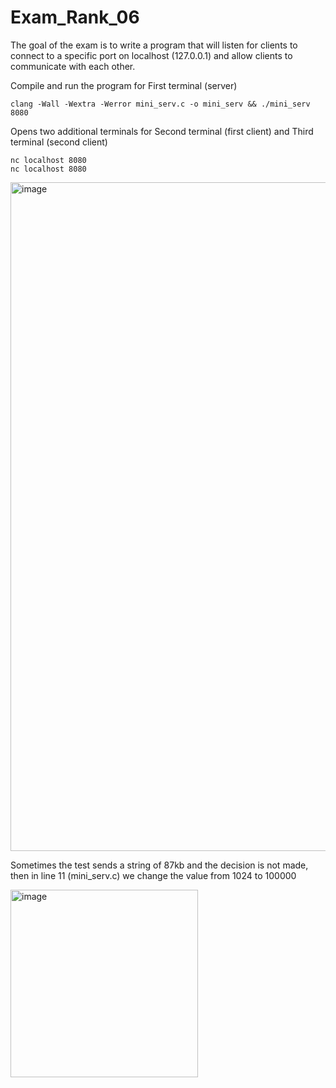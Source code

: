 # Exam_Rank_06

The goal of the exam is to write a program that will listen for clients to connect to a specific port on localhost (127.0.0.1) and allow clients to communicate with each other.

Compile and run the program for First terminal (server)
```
clang -Wall -Wextra -Werror mini_serv.c -o mini_serv && ./mini_serv 8080
```
Opens two additional terminals for Second terminal (first client) and Third terminal (second client)
```
nc localhost 8080
nc localhost 8080
```
<img width="1070" alt="image" src="https://user-images.githubusercontent.com/58044383/204136683-34119db9-c4ec-446e-b1b8-73ac2ea7c2d5.png">

Sometimes the test sends a string of 87kb and the decision is not made, then in line 11 (mini_serv.c) we change the value from 1024 to 100000

<img width="300" alt="image" src="https://user-images.githubusercontent.com/58044383/206531101-9dcb9dc3-c4b5-4efb-a4ee-7b6b0c4f3544.png">
